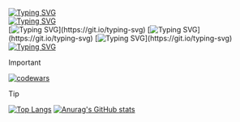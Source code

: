 [![Typing SVG](https://readme-typing-svg.herokuapp.com?font=Fira+Code&duration=10000&pause=3000&random=false&width=435&height=30&lines=while(true))](https://git.io/typing-svg)                             
[![Typing SVG](https://readme-typing-svg.herokuapp.com?font=Fira+Code&duration=10000&pause=0&random=false&width=435&height=40&lines=%7B)](https://git.io/typing-svg)         
[![Typing SVG](https://readme-typing-svg.herokuapp.com?font=Fira+Code&duration=10000&pause=5000&random=false&width=435&height=40&separator=%3C%26nbsp&lines=Learn();)](https://git.io/typing-svg)                                                                                                                                                    
[![Typing SVG](https://readme-typing-svg.herokuapp.com?font=Fira+Code&duration=10000&pause=5000&random=false&width=435&height=40&separator=%3C&lines=WriteCode();)](https://git.io/typing-svg)                     
[![Typing SVG](https://readme-typing-svg.herokuapp.com?font=Fira+Code&duration=10000&pause=5000&random=false&width=435&height=40&separator=%3C&lines=Repeat();)](https://git.io/typing-svg)                                                                                                                                                  
[![Typing SVG](https://readme-typing-svg.herokuapp.com?font=Fira+Code&duration=10000&pause=0&random=false&width=435&height=40&lines=%7B)](https://git.io/typing-svg)
> [!IMPORTANT]
> [![codewars](https://www.codewars.com/users/Truncklin/badges/small)](https://www.codewars.com/users/Truncklin)

> [!TIP]
> [![Top Langs](https://github-readme-stats.vercel.app/api/top-langs/?username=Truncklin)](https://github.com/Truncklin/github-readme-stats)
>  [![Anurag's GitHub stats](https://github-readme-stats.vercel.app/api?username=Truncklin)](https://github.com/Truncklin/github-readme-stats)



<!--
**Truncklin/Truncklin** is a ✨ _special_ ✨ repository because its `README.md` (this file) appears on your GitHub profile.

Here are some ideas to get you started:

- 🔭 I’m currently working on ...
- 🌱 I’m currently learning ...
- 👯 I’m looking to collaborate on ...
- 🤔 I’m looking for help with ...
- 💬 Ask me about ...
- 📫 How to reach me: ...
- 😄 Pronouns: ...
- ⚡ Fun fact: ...
-->
